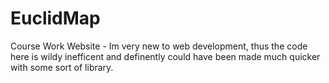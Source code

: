 # EuclidMap
Course Work Website - Im very new to web development, thus the code here is wildy inefficent and definently could have been made much quicker with some sort of library.
